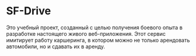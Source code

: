 # SF-Drive
Это учебный проект, созданный с целью получения боевого опыта в разработке настоящего живого веб-приложения. Этот сервис имитирует работу каршеринга, в котором можно не только арендовать автомобили, но и сдавать их в аренду.
